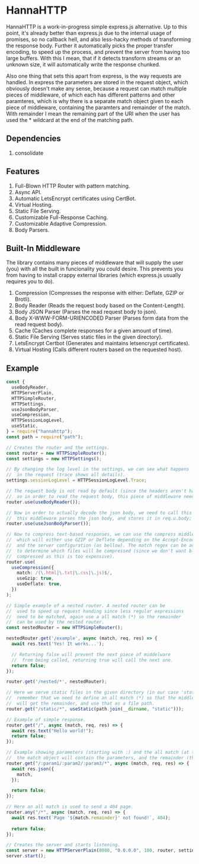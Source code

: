 # HannaHTTP

HannaHTTP is a work-in-progress simple express.js alternative.
Up to this point, it's already better than express.js due to the internal usage of promises,
so no callback hell, and also less-hacky methods of transforming the response body. Further
it automatically picks the proper transfer encoding, to speed up the process, and prevent
the server from having too large buffers. With this I mean, that if it detects transform
streams or an unknown size, it will automatically write the response chunked.

Also one thing that sets this apart from express, is the way requests are handled. In
express the parameters are stored in the request object, which obviously doesn't make any
sense, because a request can match multiple pieces of middleware, of which each has
different patterns and other paramteres, which is why there is a separate match object
given to each piece of middleware, containing the paramters and remainder of the match.
With remainder I mean the remaining part of the URI when the user has used the * wildcard
at the end of the matching path.

## Dependencies

1. consolidate
## Features

1. Full-Blown HTTP Router with pattern matching.
1. Async API.
1. Automatic LetsEncrypt certificates using CertBot.
1. Virtual Hosting.
1. Static File Serving.
1. Customizable Full-Response Caching.
1. Customizable Adaptive Compression.
1. Body Parsers.

## Built-In Middleware

The library contains many pieces of middleware that will supply the user (you)
with all the built in funcionality you could desire. This prevents you from having
to install crappy external libraries (which express.js usually requires you to do).

1. Compression (Compresses the response with either: Deflate, GZIP or Brotli).
1. Body Reader (Reads the request body based on the Content-Length).
1. Body JSON Parser (Parses the read request body to json).
1. Body X-WWW-FORM-URIENCODED Parser (Parses form data from the read request body).
1. Cache (Caches complete responses for a given amount of time).
1. Static File Serving (Serves static files in the given directory).
1. LetsEncrypt Certbot (Generates and maintains letsencrypt certificates).
1. Virtual Hosting (Calls different routers based on the requested host).

## Example

```ts
const {
  useBodyReader,
  HTTPServerPlain,
  HTTPSimpleRouter,
  HTTPSettings,
  useJsonBodyParser,
  useCompression,
  HTTPSessionLogLevel,
  useStatic,
} = require("hannahttp");
const path = require("path");

// Creates the router and the settings.
const router = new HTTPSimpleRouter();
const settings = new HTTPSettings();

// By changing the log level in the settings, we can see what happens
//  in the request (trace shows all details).
settings.sessionLogLevel = HTTPSessionLogLevel.Trace;

// The request body is not read by default (since the headers aren't handled yet).
//  so in order to read the request body, this piece of middleware needs to be called.
router.use(useBodyReader());

// Now in order to actually decode the json body, we need to call this middleware.
//  this middleware parses the json body, and stores it in req.u.body;
router.use(useJsonBodyParser());

// Now to compress text-based responses, we can use the compress middleware
//  which will either use GZIP or Deflate depending on the Accept-Encoding
//  and the server configuration (as bellow). The match regex can be adjuested
//  to determine which files will be compressed (since we don't want blobs to be
//  compressed as this is too expensive).
router.use(
  useCompression({
    match: /(\.html|\.txt|\.css|\.js)$/,
    useGzip: true,
    useDeflate: true,
  })
);

// Simple example of a nested router. A nested router can be
//  used to speed up request handing since less regular expressions
//  need to be matched, again use a all match (*) so the remainder
//  can be used by the nested router.
const nestedRouter = new HTTPSimpleRouter();

nestedRouter.get('/example', async (match, req, res) => {
  await res.text('Yes! It works...');

  // Returning false will prevent the next piece of middelware
  //  from being called, returning true will call the next one.
  return false;
});

router.get('/nested/*', nestedRouter);

// Here we serve static files in the given directory (in our case 'static').
//  remember that we need to define an all match (*) so that the middleware
//  will get the remainder, and use that as a file path.
router.get("/static/*", useStatic(path.join(__dirname, "static")));

// Example of simple response.
router.get("/", async (match, req, res) => {
  await res.text("Hello world!");
  return false;
});

// Example showing parameters (starting with :) and the all match (at the end of uri with *).
//  the match object will contain the parameters, and the remainder (the matched part by *).
router.get("/:param1/:param2/:param3/*", async (match, req, res) => {
  await res.json({
    match,
  });

  return false;
});

// Here an all match is used to send a 404 page.
router.any("/*", async (match, req, res) => {
  await res.text(`Page '${match.remainder}' not found!`, 404);
  
  return false;
});

// Creates the server and starts listening.
const server = new HTTPServerPlain(8080, "0.0.0.0", 100, router, settings);
server.start();


```

